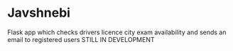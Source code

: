 # Javshnebi
Flask app which checks drivers licence city exam availability and sends an email to registered users
STILL IN DEVELOPMENT
